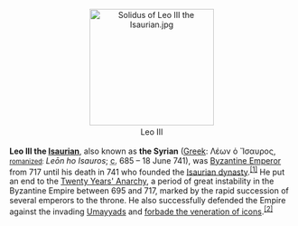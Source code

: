 <div class="photo" colspan="2" style="text-align: center; margin: 25px 0 10px;"><a class="image" href="https://en.wikipedia.org/wiki/File:Solidus_of_Leo_III_the_Isaurian.jpg"><img alt="Solidus of Leo III the Isaurian.jpg" data-file-height="265" data-file-width="283" decoding="async" height="206" src="https://upload.wikimedia.org/wikipedia/commons/thumb/b/b5/Solidus_of_Leo_III_the_Isaurian.jpg/220px-Solidus_of_Leo_III_the_Isaurian.jpg" srcset="https://upload.wikimedia.org/wikipedia/commons/b/b5/Solidus_of_Leo_III_the_Isaurian.jpg 1.5x" width="220"/></a><div style="line-height:normal;padding-bottom:0.2em;padding-top:0.2em;">Leo III</div></div>

[comment]: # 'breakpoint'
<p><b>Leo III the <a href="https://en.wikipedia.org/wiki/Isauria" title="Isauria">Isaurian</a></b>, also known as <b>the Syrian</b> (<a href="https://en.wikipedia.org/wiki/Greek_language" title="Greek language">Greek</a>: <span lang="el">Λέων ὁ Ἴσαυρος</span>, <small><a href="https://en.wikipedia.org/wiki/Romanization_of_Greek" title="Romanization of Greek">romanized</a>: </small><i lang="el-Latn" title="Greek-language romanization">Leōn ho Isauros</i>; <abbr title="circa">c.</abbr> 685 – 18 June 741), was <a class="mw-redirect" href="https://en.wikipedia.org/wiki/List_of_Byzantine_Emperors" title="List of Byzantine Emperors">Byzantine Emperor</a> from 717 until his death in 741 who founded the <a class="mw-redirect" href="https://en.wikipedia.org/wiki/Isaurian_dynasty" title="Isaurian dynasty">Isaurian dynasty</a>.<sup class="reference" id="cite_ref-1"><a href="#cite_note-1">[1]</a></sup> He put an end to the <a href="https://en.wikipedia.org/wiki/Twenty_Years%27_Anarchy" title="Twenty Years' Anarchy">Twenty Years' Anarchy</a>, a period of great instability in the Byzantine Empire between 695 and 717, marked by the rapid succession of several emperors to the throne. He also successfully defended the Empire against the invading <a class="mw-redirect" href="https://en.wikipedia.org/wiki/Umayyad" title="Umayyad">Umayyads</a> and <a href="https://en.wikipedia.org/wiki/Byzantine_Iconoclasm" title="Byzantine Iconoclasm">forbade the veneration of icons</a>.<sup class="reference" id="cite_ref-2"><a href="#cite_note-2">[2]</a></sup>
</p>
